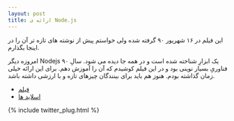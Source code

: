 ```yaml
---
layout: post
title: ارائه ی Node.js
---
```


این فیلم در ۱۶ شهریور ۹۰ گرفته شده ولی خواستم پیش از نوشته های تازه تر آن را در اینجا بگذارم.

امروزه دیگر Nodejs یک ابزارِ شناخته شده است و در همه جا دیده می شود. سالِ ۹۰ فناوریِ بسیار نوینی بود و در این فیلم کوشیدم که آن را آموزش دهم. برای این ارائه خیلی زمان گذاشته بودم. هنوز هم باید برای بینندگان چیزهای تازه و با ارزشی داشته باشد.

* [فیلم](https://vimeo.com/behrang/nodejs)
* [اسلاید ها](http://behrang.github.io/presentations/node.js/2011-09-07/)

{% include twitter_plug.html %}
